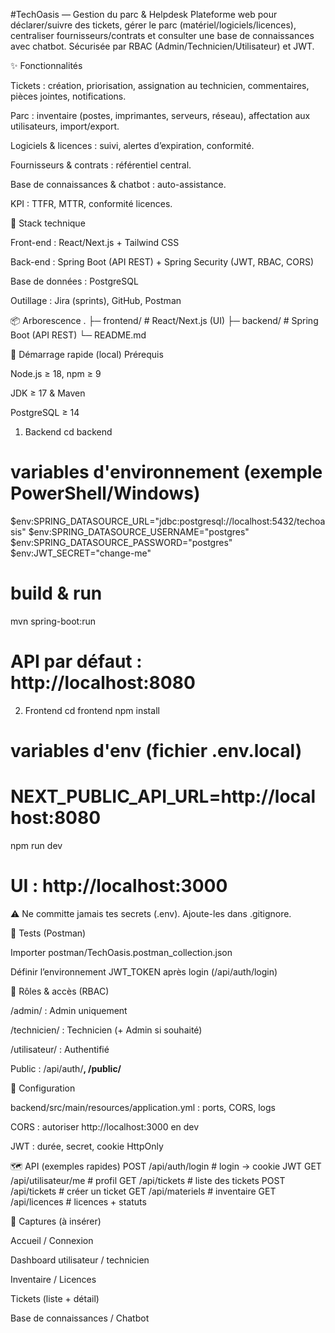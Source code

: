 #TechOasis — Gestion du parc & Helpdesk
Plateforme web pour déclarer/suivre des tickets, gérer le parc (matériel/logiciels/licences), centraliser fournisseurs/contrats et consulter une base de connaissances avec chatbot.
Sécurisée par RBAC (Admin/Technicien/Utilisateur) et JWT.

✨ Fonctionnalités

Tickets : création, priorisation, assignation au technicien, commentaires, pièces jointes, notifications.

Parc : inventaire (postes, imprimantes, serveurs, réseau), affectation aux utilisateurs, import/export.

Logiciels & licences : suivi, alertes d’expiration, conformité.

Fournisseurs & contrats : référentiel central.

Base de connaissances & chatbot : auto-assistance.

KPI : TTFR, MTTR, conformité licences.

🧱 Stack technique

Front-end : React/Next.js + Tailwind CSS

Back-end : Spring Boot (API REST) + Spring Security (JWT, RBAC, CORS)

Base de données : PostgreSQL

Outillage : Jira (sprints), GitHub, Postman

📦 Arborescence
.
├─ frontend/         # React/Next.js (UI)
├─ backend/          # Spring Boot (API REST)
└─ README.md

🚀 Démarrage rapide (local)
Prérequis

Node.js ≥ 18, npm ≥ 9

JDK ≥ 17 & Maven

PostgreSQL ≥ 14

1) Backend
cd backend
# variables d'environnement (exemple PowerShell/Windows)
$env:SPRING_DATASOURCE_URL="jdbc:postgresql://localhost:5432/techoasis"
$env:SPRING_DATASOURCE_USERNAME="postgres"
$env:SPRING_DATASOURCE_PASSWORD="postgres"
$env:JWT_SECRET="change-me"

# build & run
mvn spring-boot:run
# API par défaut : http://localhost:8080

2) Frontend
cd frontend
npm install
# variables d'env (fichier .env.local)
# NEXT_PUBLIC_API_URL=http://localhost:8080
npm run dev
# UI : http://localhost:3000


⚠️ Ne committe jamais tes secrets (.env). Ajoute-les dans .gitignore.

🧪 Tests (Postman)

Importer postman/TechOasis.postman_collection.json

Définir l’environnement JWT_TOKEN après login (/api/auth/login)

🔐 Rôles & accès (RBAC)

/admin/ : Admin uniquement

/technicien/ : Technicien (+ Admin si souhaité)

/utilisateur/ : Authentifié

Public : /api/auth/**, /public/**

🔧 Configuration

backend/src/main/resources/application.yml : ports, CORS, logs

CORS : autoriser http://localhost:3000 en dev

JWT : durée, secret, cookie HttpOnly

🗺️ API (exemples rapides)
POST /api/auth/login            # login -> cookie JWT
GET  /api/utilisateur/me        # profil
GET  /api/tickets               # liste des tickets
POST /api/tickets               # créer un ticket
GET  /api/materiels             # inventaire
GET  /api/licences              # licences + statuts

📸 Captures (à insérer)

Accueil / Connexion

Dashboard utilisateur / technicien

Inventaire / Licences

Tickets (liste + détail)

Base de connaissances / Chatbot
